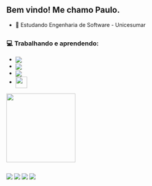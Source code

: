## Bem vindo! Me chamo Paulo.

- 🚀 Estudando Engenharia de Software - Unicesumar

##

### 💻 Trabalhando e aprendendo:
- <img align="center" src="https://img.shields.io/badge/Adobe%20Photoshop-31A8FF?style=for-the-badge&logo=Adobe%20Photoshop&logoColor=black"/>
- <img align="center" src="https://img.shields.io/badge/HTML5-E34F26?style=for-the-badge&logo=html5&logoColor=white"/>
- <img align="center" src="https://img.shields.io/badge/CSS3-1572B6?style=for-the-badge&logo=css3&logoColor=white"/>
- <img align="center" height="30" width="30" src="https://github.com/PauloSalvadori/PauloSalvadori/assets/167252515/689a9845-b5c3-489b-8b9d-8448075f22a1"/>

<div>
  <img height="180cm" src="https://github-readme-stats.vercel.app/api?username=PauloSalvadori&show_icons=true&theme=midnight-purple"/>
</div>

##

<div> 
  <a href="https://instagram.com/paulohsjr" target="_blank"><img src="https://img.shields.io/badge/-Instagram-%23E4405F?style=for-the-badge&logo=instagram&logoColor=white" target="_blank"></a>
 	<a href="https://www.twitch.tv/zapckt" target="_blank"><img src="https://img.shields.io/badge/Twitch-9146FF?style=for-the-badge&logo=twitch&logoColor=white" target="_blank"></a>
  <a href = "mailto:paulo.h.salvadori.jr@gmail.com"><img src="https://img.shields.io/badge/-Gmail-%23333?style=for-the-badge&logo=gmail&logoColor=white" target="_blank"></a>
  <a href="https://br.linkedin.com/in/paulohsalvjr/" target="_blank"><img src="https://img.shields.io/badge/-LinkedIn-%230077B5?style=for-the-badge&logo=linkedin&logoColor=white" target="_blank"></a> 
  
</div>
